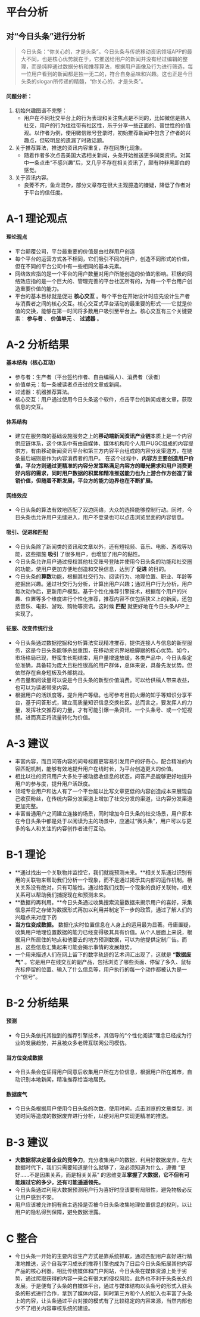 # 平台分析

## 对“今日头条”进行分析

> 今日头条：“你关心的，才是头条”。今日头条与传统移动资讯领域APP的最大不同，也是核心优势就在于，它推送给用户的新闻并没有经过编辑的整理，而是纯粹通过数据分析和推荐算法，根据用户画像及行为进行筛选，每一位用户看到的新闻都是独一无二的，符合自身品味和兴趣。这也正是今日头条的slogan所传递的精髓，“你关心的，才是头条”。

#### 问题分析：
1. 初始兴趣图谱不完整：
     - 用户在不同社交平台上的行为表现和关注焦点是不同的，比如微信是熟人社交，用户的行为往往带有社区性，乐于分享一些正面的、普世性的价值观。以作者为例，使用微信账号登录时，初始推荐新闻中包含了作者的兴趣点，但较明显的遗漏了时政话题。
2.  关于推荐算法，推送的资讯内容重复，存在同质化现象。
     - 随着作者多次点击美国大选相关新闻，头条开始推送更多同类资讯。对其中一条点击“不感兴趣”后，又几乎不存在相关资讯了，颇有种非黑即白的感觉。
3. 关于资讯内容。
     - 良莠不齐，鱼龙混杂，部分文章存在很大主观臆造的嫌疑，降低了作者对于平台的信任度。


# A-1 理论观点
#### 理论观点
- 平台颠覆公司，平台最重要的价值是由社群用户创造
- 每个平台的运营方式各不相同，它们吸引不同的用户，创造不同形式的价值，但在不同的平台公司中有一些相同的基本元素。
- 网络效应指的是一个平台的用户数量对用户所能创造的价值的影响。积极的网络效应指的是一个巨大的、管理完善的平台社区所有的，为每一个平台用户创造重要价值的能力。
- 平台的基本目标就是促进 **核心交互** 。每个平台在开始设计时应先设计生产者与消费者之间的核心交互。核心交互式平台活动的最重要的形式——它就是价值的交换，能够在第一时间将多数用户吸引至平台上。核心交互有三个关键要素： **参与者** 、 **价值单元** 、 **过滤器** 。


# A-2 分析结果
#### 基本结构（核心互动）
- 参与者：生产者（平台签约作者、自由编稿人）、消费者（读者）
- 价值单元：每一条被读者点击过的文章或新闻。
- 过滤器：机器推荐算法。
- 核心交互：用户通过使用今日头条这个软件，点击平台的新闻或者文章，获取信息的交互。

#### 体系结构
- 建立在服务商的基础设施服务之上的**移动端新闻资讯产业链**本质上是一个内容供应链体系，这个体系中有由自媒体、媒体机构和个人用户UGC组成的内容提供方，有由移动新闻资讯平台和第三方内容平台组成的内容分发渠道方，在链条最后端则是作为内容消费者的用户。
在这个过程中，**内容方主要创造用户价值，平台方则通过更精准的内容分发策略满足内容方的曝光需求和用户消费更好内容的需求，同时用户数据的积累和精准推送能力也为上游合作方创造了营销价值，但随着不断发展，平台方的能力边界也在不断扩展。**

#### 网络效应
- 今日头条的算法有效地匹配了双边网络，大众的选择能够控制行动。同时，今日头条也允许用户无缝进入，用户不登录也可以点击浏览里面的内容信息。

#### 吸引、促进和匹配
- 今日头条除了新闻类的资讯和文章以外，还有短视频、音乐、电影、游戏等功能，这些措施 **吸引** 了很多用户，也增加了用户的黏性。
- 今日头条允许用户通过授权其他社交账号登陆并使用今日头条的功能和社交圈的功能，使用户更加方便地创造和交换信息，达到了 **促进** 的目的。
- 今日头条的**算数**功能，根据其社交行为、阅读行为、地理位置、职业、年龄等挖掘出兴趣。通过社交行为分析，计算出用户兴趣；通过用户行为分析，用户每次动作后，更新用户模型。基于个性化推荐引擎技术，根据每个用户的兴趣、位置等多个维度进行个性化推荐，推荐内容不仅包括狭义上的新闻，还包括音乐、电影、游戏、购物等资讯。这时候 **匹配** 就更好地在今日头条APP上实现了。

#### 征服、改变传统行业
- 今日头条通过数据挖掘和分析算法实现精准推荐，提供连接人与信息的新型服务，这是今日头条能够杀出重围，在移动资讯界站稳脚跟的核心优势。如今，市场格局已现，野蛮生长期结束，用户量增速放缓，各类产品中，今日头条定位准确，具备较为庞大且粘性很高的用户群体，总体来说，具备先发优势。但依然存在自身短板及外部挑战。
- 点击量和阅读量可以说是今日头条的新型价值消费。可以给供稿人带来收益，也可以为读者带来内容。
- 根据用户的活跃度等，提升用户等级。也可参考目前火爆的知乎等知识分享平台，基于问答形式，建立高质量知识信息交换社区。总而言之，要发挥人的力量，发挥社交推荐的力量，才有可能引爆一条资讯、一个头条号、或一个短视频。进而真正将流量转化为价值。

# A-3 建议
- 丰富内容，而且问答内容的问号标题更容易引发用户的好奇心，配合精准的内容匹配机制，能够有效地提升用户在线时长，为平台创造更大的价值。
- 相比以往的资讯用户大多处于被动接收信息的状态，问答产品能够更好地提升用户的参与度，提升用户活跃度。
- 领域专业用户和达人有了一个平台能以比写文章更低的内容创造成本来展现自己收获粉丝，在传统内容分发渠道上增加了社交分发的渠道，让内容分发渠道更加完整。
- 丰富普通用户之间建立连接的场景，同时增加今日头条的社交场景，用户原本在今日头条中都是处于以阅读为主的场景中，应通过“微头条”，用户可以与更多的名人和关注的内容创作者进行互动。

# B-1 理论
- **通过找出一个关联物并监控它，我们就能预测未来。**相关关系通过识别有用的关联物来帮助我们分析一个现象，而不是通过揭示其内部的运作机制。相关关系没有绝对，只有可能性。通过给我们找到一个现象的良好关联物，相关关系可以帮助我们捕捉现在和预测未来。
- **数据的再利用。**今日头条通过收集搜索流量数据来揭示用户的喜好，采集信息并将之存储为数据形式再加以利用并制定下一步的政策，通过了解人们的兴趣点来对症下药
-  **当方位变成数据。** 数据化实时位置信息在人身上的运用最为显著。毋庸置疑，收集用户地理位置数据的能力已经变得极其具有价值。从个人层面上来说，根据用户所居住的地点和他要去的地方预测数据，可以为他提供定制广告。而且，这些信息汇集起来可能会揭示事情的发展趋势。
- 一个用来描述人们在网上留下的数字轨迹的艺术词汇出现了，这就是 **“数据废气”** 。它是用户在线交互的副产品，包括浏览了哪些页面、停留了多久、鼠标光标停留的位置、输入了什么信息等，用户执行的每一个动作都被认为是一个“信号”。


# B-2 分析结果
#### 预测
- 今日头条依托其独到的推荐引擎技术，其倡导的“个性化阅读”理念已经成为行业的发展趋势，并且被众多老牌互联网公司模仿。

#### 当方位变成数据
- 今日头条会在征得用户同意后收集用户所在方位信息，根据用户所在城市，自动识别本地新闻，精准推荐给当地居民。

#### 数据废气
- 今日头条根据用户使用今日头条的次数，使用时间，点击浏览的文章类型，浏览时间等造成的数据废弃进行分析，以便对用户实现更精准的推送。

# B-3 建议
- **大数据将决定着企业的竞争力**。充分收集用户的数据，利用好数据废弃，在大数据时代下，我们只需要知道是什么就够了，没必须知道为什么，遵循 “更好......不是因果关系，而是相关关系”  的思维变革**掌握了大数据，它不但有可能超过它的多少，还有可能遥遥领先。**
- 今日头条通过利用大数据预测用户行为喜好时应该要有局限性，避免物极必反让用户感到不安。
- 用户应该被允许拥有自主选择是否被今日头条收集地理位置信息的权利，以让用户的隐私得到保障，避免数据泄露。



# C 整合
- 今日头条一开始的主要内容生产方式是靠系统抓取，通过匹配用户喜好进行精准地推送，这个自我学习成长的推荐引擎也成为了日后今日头条拓展其他内容产品的核心利器。相比传统媒体和门户网站，今日头条在媒体资源上处于劣势，通过爬取获得的内容一来会有很大的侵权风险，此外也不利于头条长久的发展。于是便有了头条的自媒体平台，通过与媒体结构以头条号的形式入驻头条的形式进行合作，拿到了媒体内容，同时第三方和个人的加入也丰富了头条上的内容，让头条通过平台对接的模式有了比较稳定的内容来源，当然内部也少不了相关内容审核系统的建设。